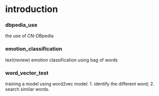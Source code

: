 # introduction
### dbpedia_use
the use of CN-DBpedia

### emotion_classification
text(review) emotion classification using bag of words 

### word_vector_test
training a model using word2vec
model: 1. identify the different word; 2. search similar words. 
